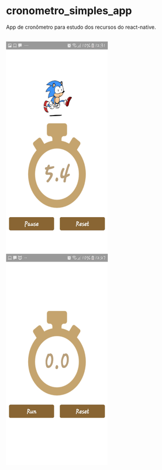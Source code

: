 # cronometro_simples_app
<p>App de cronômetro para estudo dos recursos do react-native.<p><br/>
<img src="assets/demo1.jpeg" alt="demo img" width="278px" height="576"/>
<img src="assets/demo2.jpeg" alt="demo2 img" width="278px" height="576"/>
